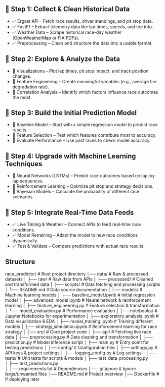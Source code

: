 ## 📌 Step 1: Collect & Clean Historical Data
- ✅ Ergast API – Fetch race results, driver standings, and pit stop data.
- ✅ FastF1 – Extract telemetry data like lap times, speeds, and tire info.
- ✅ Weather Data – Scrape historical race-day weather (OpenWeatherMap or FIA PDFs).
- ✅ Preprocessing – Clean and structure the data into a usable format.

## 📌 Step 2: Explore & Analyze the Data
- 🔹 Visualizations – Plot lap times, pit stop impact, and track position changes.
- 🔹 Feature Engineering – Create meaningful variables (e.g., average tire degradation rate).
- 🔹 Correlation Analysis – Identify which factors influence race outcomes the most.

## 📌 Step 3: Build the Initial Prediction Model
- 🔸 Baseline Model – Start with a simple regression model to predict race results.
- 🔸 Feature Selection – Test which features contribute most to accuracy.
- 🔸 Evaluate Performance – Use past races to check model accuracy.

## 📌 Step 4: Upgrade with Machine Learning Techniques
- 🚀 Neural Networks (LSTMs) – Predict race outcomes based on lap-by-lap sequences.
- 🚀 Reinforcement Learning – Optimize pit stop and strategy decisions.
- 🚀 Bayesian Models – Calculate the probability of different race scenarios.

## 📌 Step 5: Integrate Real-Time Data Feeds
- ✅ Live Timing & Weather – Connect APIs to feed real-time race conditions.
- ✅ Model Retraining – Adapt the model to new race conditions dynamically.
- ✅ Test & Validate – Compare predictions with actual race results.

## Structure
race_predictor/                  # Root project directory
│── data/                         # Raw & processed datasets
│   ├── raw/                      # Raw data from APIs
│   ├── processed/                 # Cleaned and transformed data
│   ├── scripts/                   # Data fetching and processing scripts
│   └── README.md                   # Data source documentation
│
│── models/                        # Machine learning models
│   ├── baseline_model.ipynb       # Initial regression model
│   ├── advanced_model.ipynb       # Neural network & reinforcement learning
│   ├── feature_engineering.py     # Feature selection & transformation
│   └── model_evaluation.py        # Performance evaluation
│
│── notebooks/                     # Jupyter Notebooks for experimentation
│   ├── exploratory_analysis.ipynb  # Data visualization & EDA
│   ├── model_training.ipynb       # Training different models
│   ├── strategy_simulation.ipynb  # Reinforcement learning for race strategy
│
│── src/                           # Core project code
│   ├── api/                       # Fetching live race data
│   ├── preprocessing.py           # Data cleaning and transformation
│   ├── prediction.py              # Model inference script
│   ├── main.py                    # Entry point for testing predictions
│
│── config/                        # Configuration files
│   ├── settings.py                # API keys & project settings
│   ├── logging_config.py          # Log settings
│
│── tests/                         # Unit tests for scripts & models
│   ├── test_data_processing.py    
│   ├── test_predictions.py        
│
│── requirements.txt               # Dependencies
│── .gitignore                      # Ignore large/unwanted files
│── README.md                       # Project overview
│── Dockerfile                      # If deploying later


